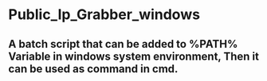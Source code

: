 # Public_Ip_Grabber_windows
## A batch script that can be added to %PATH% Variable in windows system environment, Then it can be used as command in cmd.

